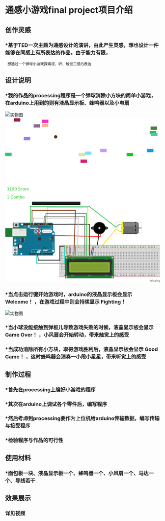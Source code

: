 # 通感小游戏final project项目介绍

## 创作灵感

### *基于TED一次主题为通感设计的演讲，由此产生灵感，想也设计一件能够在同感上有所表达的作品。由于能力有限，
     想通过一个弹球小游戏探索视、听、触觉三感的表达


## 设计说明

###  *我的作品的processing程序是一个弹球消除小方块的简单小游戏，在arduino上用到的则有液晶显示板、蜂鸣器以及小电扇
![实物图](https://github.com/Firestimpression/Snoopy/blob/master/Final_Project/%E5%AE%9E%E7%89%A9%E5%9B%BE1.JPG)
![运行截图](https://github.com/Firestimpression/Snoopy/blob/master/Final_Project/%E8%BF%90%E8%A1%8C%E6%88%AA%E5%9B%BE.png)
![接线图](https://github.com/Firestimpression/Snoopy/blob/master/Final_Project/%E6%8E%A5%E7%BA%BF%E5%9B%BE.png)
###  *当点击运行键开始游戏时，arduino的液晶显示板会显示 Welcome！ ，在游戏过程中则会持续显示 Fighting！
![实物图](https://github.com/Firestimpression/Snoopy/blob/master/Final_Project/%E5%AE%9E%E7%89%A9%E5%9B%BE2.JPG)
###  *当小球没能接触到弹板儿导致游戏失败的时候，液晶显示板会显示 Game Over！ ，小风扇会开始转动，带来触觉上的感受
###  *当成功消除所有小方块，取得游戏胜利后，液晶显示板会显示 Good Game！ ，这时蜂鸣器会演奏一小段小星星，带来听觉上的感受


## 制作过程

### *首先在processing上编好小游戏的程序
### *其次在arduino上调试各个零件后，编写程序
### *然后考虑到processing要作为上位机给arduino传输数据，编写传输与接受程序
### *检验程序与作品的可行性


## 使用材料
### *面包板一块、液晶显示板一个、蜂鸣器一个、小风扇一个、马达一个、导线若干

## 效果展示
### 详见视频
   
